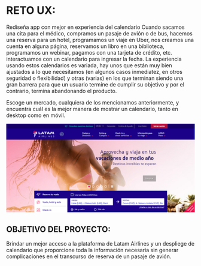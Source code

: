 # RETO UX:

 Rediseña app con mejor en experiencia del calendario
Cuando sacamos una cita para el médico, compramos un pasaje de avión o de bus, hacemos una reserva para un hotel, programamos un viaje en Uber, nos creamos una cuenta en alguna página, reservamos un libro en una biblioteca, programamos un webinar, pagamos con una tarjeta de crédito, etc. interactuamos con un calendario para ingresar la fecha. La experiencia usando estos calendarios es variada, hay unos que están muy bien ajustados a lo que necesitamos (en algunos casos inmediatez, en otros seguridad o flexibilidad) y otras (varias) en los que terminan siendo una gran barrera para que un usuario termine de cumplir su objetivo y por el contrario, termina abandonando el producto.

Escoge un mercado, cualquiera de los mencionamos anteriormente, y encuentra cuál es la mejor manera de mostrar un calendario, tanto en desktop como en móvil.

 ![imagenesAirplane](assets/images/reto.PNG)


## OBJETIVO DEL PROYECTO:

 Brindar un mejor acceso a la plataforma de Latam Airlines y un despliege de calendario que proporcione toda la información necesaria sin generar  complicaciones en el transcurso de reserva de un pasaje de avión.
